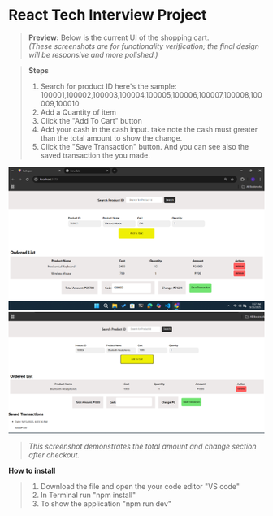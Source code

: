 # React Tech Interview Project

<!-- Internal note: This section shows static screenshots for functionality checking -->

> **Preview:** Below is the current UI of the shopping cart.  
> *(These screenshots are for functionality verification; the final design will be responsive and more polished.)*

>**Steps**
> 1. Search for product ID 
     here's the sample: 100001,100002,100003,100004,100005,100006,100007,100008,100009,100010
> 2. Add a Quantity of item
> 3. Click the "Add To Cart" button
> 4. Add your cash in the cash input. take note the cash must greater than the total amount to show the change.
> 5. Click the "Save Transaction" button. And you can see also the saved transaction the you made.



![Shopping Cart Screenshot 1](./src/assets/image1.png)
![Shopping Cart Screenshot 2](./src/assets/image2.png)

> *This screenshot demonstrates the total amount and change section after checkout.*

**How to install**
> 1. Download the file and open the your code editor "VS code"
> 2. In Terminal run "npm install"
> 3. To show the application "npm run dev"
